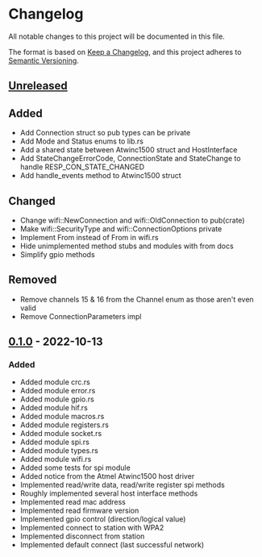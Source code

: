 # Changelog
All notable changes to this project will be documented in this file.

The format is based on [Keep a Changelog](https://keepachangelog.com/en/1.0.0/),
and this project adheres to [Semantic Versioning](https://semver.org/spec/v2.0.0.html).

## [Unreleased]
## Added
- Add Connection struct so pub types can be private
- Add Mode and Status enums to lib.rs
- Add a shared state between Atwinc1500 struct and HostInterface
- Add StateChangeErrorCode, ConnectionState and StateChange to handle RESP_CON_STATE_CHANGED
- Add handle_events method to Atwinc1500 struct

## Changed
- Change wifi::NewConnection and wifi::OldConnection to pub(crate)
- Make wifi::SecurityType and wifi::ConnectionOptions private
- Implement From<Connection> instead of From<ConnectionParameters> in wifi.rs
- Hide unimplemented method stubs and modules with from docs
- Simplify gpio methods

## Removed
- Remove channels 15 & 16 from the Channel enum as those aren't even valid
- Remove ConnectionParameters impl

## [0.1.0] - 2022-10-13
### Added
- Added module crc.rs
- Added module error.rs
- Added module gpio.rs
- Added module hif.rs
- Added module macros.rs
- Added module registers.rs
- Added module socket.rs
- Added module spi.rs
- Added module types.rs
- Added module wifi.rs
- Added some tests for spi module
- Added notice from the Atmel Atwinc1500 host driver
- Implemented read/write data, read/write register spi methods
- Roughly implemented several host interface methods
- Implemented read mac address
- Implemented read firmware version
- Implemented gpio control (direction/logical value)
- Implemented connect to station with WPA2
- Implemented disconnect from station
- Implemented default connect (last successful network)

[Unreleased]: https://github.com/drewtchrist/atwinc1500-rs/compare/v0.1.0...HEAD
[0.1.0]: https://github.com/drewtchrist/atwinc1500-rs/tag/v0.1.0
